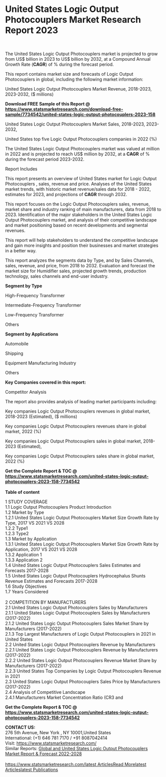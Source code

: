 <h1>United States Logic Output Photocouplers Market Research Report 2023</h1><br/><p>The United States Logic Output Photocouplers market is projected to grow from US$ billion in 2023 to US$ billion by 2032, at a Compound Annual Growth Rate (<strong>CAGR</strong>) of % during the forecast period.</p><p>This report contains market size and forecasts of Logic Output Photocouplers in global, including the following market information:</p><p>United States Logic Output Photocouplers Market Revenue, 2018-2023, 2023-2032, ($ millions)</p><p><strong>Download FREE Sample of this Report @ <a href="https://www.statsmarketresearch.com/download-free-sample/7734542/united-states-logic-output-photocouplers-2023-158">https://www.statsmarketresearch.com/download-free-sample/7734542/united-states-logic-output-photocouplers-2023-158</a></strong></p><p>United States Logic Output Photocouplers Market Sales, 2018-2023, 2023-2032,</p><p>United States top five Logic Output Photocouplers companies in 2022 (%)</p><p>The United States Logic Output Photocouplers market was valued at million in 2022 and is projected to reach US$ million by 2032, at a <strong>CAGR</strong> of % during the forecast period 2023-2032.</p><p>Report Includes</p><p>This report presents an overview of United States market for Logic Output Photocouplers , sales, revenue and price. Analyses of the United States market trends, with historic market revenue/sales data for 2018 - 2022, estimates for 2023, and projections of <strong>CAGR</strong> through 2032.</p><p>This report focuses on the Logic Output Photocouplers sales, revenue, market share and industry ranking of main manufacturers, data from 2018 to 2023. Identification of the major stakeholders in the United States Logic Output Photocouplers market, and analysis of their competitive landscape and market positioning based on recent developments and segmental revenues.</p><p>This report will help stakeholders to understand the competitive landscape and gain more insights and position their businesses and market strategies in a better way.</p><p>This report analyzes the segments data by Type, and by Sales Channels, sales, revenue, and price, from 2018 to 2032. Evaluation and forecast the market size for Humidifier sales, projected growth trends, production technology, sales channels and end-user industry.</p><p><strong>Segment by Type</strong></p><p>High-Frequency Transformer</p><p>Intermediate-Frequency Transformer</p><p>Low-Frequency Transformer</p><p>Others</p><p><strong> Segment <strong><strong>by Applications</strong></strong></strong></p><p>Automobile</p><p>Shipping</p><p>Equipment Manufacturing Industry</p><p>Others</p><p><strong>Key Companies covered in this report:</strong></p><p>Competitor Analysis</p><p>The report also provides analysis of leading market participants including:</p><p>Key companies Logic Output Photocouplers revenues in global market, 2018-2023 (Estimated), ($ millions)</p><p>Key companies Logic Output Photocouplers revenues share in global market, 2022 (%)</p><p>Key companies Logic Output Photocouplers sales in global market, 2018-2023 (Estimated),</p><p>Key companies Logic Output Photocouplers sales share in global market, 2022 (%)</p><div><b>Get the Complete Report & TOC @ <a href="https://www.statsmarketresearch.com/united-states-logic-output-photocouplers-2023-158-7734542">https://www.statsmarketresearch.com/united-states-logic-output-photocouplers-2023-158-7734542</a></b></div><br><b>Table of content</b><p>1 STUDY COVERAGE<br />1.1 Logic Output Photocouplers Product Introduction<br />1.2 Market by Type<br />1.2.1 United States Logic Output Photocouplers Market Size Growth Rate by Type, 2017 VS 2021 VS 2028<br />1.2.2 Type1<br />1.2.3 Type2<br />1.3 Market by Application<br />1.3.1 United States Logic Output Photocouplers Market Size Growth Rate by Application, 2017 VS 2021 VS 2028<br />1.3.2 Application 1<br />1.3.3 Application 2<br />1.4 United States Logic Output Photocouplers Sales Estimates and Forecasts 2017-2028<br />1.5 United States Logic Output Photocouplers Hydrocephalus Shunts Revenue Estimates and Forecasts 2017-2028<br />1.6 Study Objectives<br />1.7 Years Considered<br /><br />2 COMPETITION BY MANUFACTURERS<br />2.1 United States Logic Output Photocouplers Sales by Manufacturers<br />2.1.1 United States Logic Output Photocouplers Sales by Manufacturers (2017-2022)<br />2.1.2 United States Logic Output Photocouplers Sales Market Share by Manufacturers (2017-2022)<br />2.1.3 Top Largest Manufacturers of Logic Output Photocouplers in 2021 in United States<br />2.2 United States Logic Output Photocouplers Revenue by Manufacturers<br />2.2.1 United States Logic Output Photocouplers Revenue by Manufacturers (2017-2022)<br />2.2.2 United States Logic Output Photocouplers Revenue Market Share by Manufacturers (2017-2022)<br />2.2.3 United States Top Companies by Logic Output Photocouplers Revenue in 2021<br />2.3 United States Logic Output Photocouplers Sales Price by Manufacturers (2017-2022)<br />2.4 Analysis of Competitive Landscape<br />2.4.1 Manufacturers Market Concentration Ratio (CR3 and <br><div><b>Get the Complete Report & TOC @ <a href="https://www.statsmarketresearch.com/united-states-logic-output-photocouplers-2023-158-7734542">https://www.statsmarketresearch.com/united-states-logic-output-photocouplers-2023-158-7734542</a></b></div></p> <b>CONTACT US:</b><br>276 5th Avenue, New York , NY 10001,United States<br>International: (+1) 646 781 7170 / +91 8087042414<br>Visit: <a href="https://www.statsmarketresearch.com/">https://www.statsmarketresearch.com/</a><br>Similar Reports: <a href="https://www.statsmarketresearch.com/united-states-logic-output-photocouplers-2023-158-7734542">Global and United States Logic Output Photocouplers Market Report & Forecast 2022-2028</a><br/><br/><a href="https://gyeongbokgung.com">https://www.statsmarketresearch.com/</a><a href="https://hallyeomaritime.com">latest Articles</a><a href="https://jingwansa.com">Read More</a><a href=https://nguoiviet.jp/">latest Articles</a><a href="https://www.intelmarketresearch.com/">latest Publications</a>